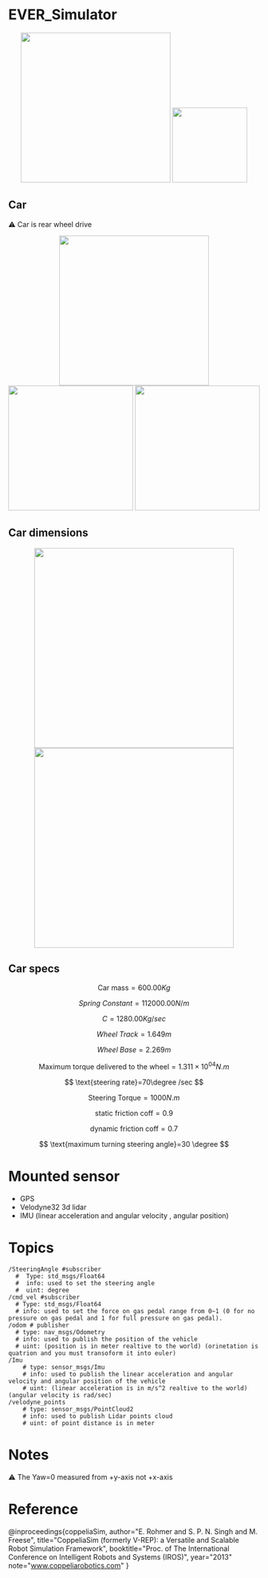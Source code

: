 # EVER_Simulator


<p align="center">
  <img width=300 src="https://github.com/ebrahimabdelghfar/EVER_Simulator/assets/81301684/883ada62-4a61-49be-8020-641f993b568b" />
   <img width=150 src="https://github.com/ebrahimabdelghfar/EVER_Simulator/assets/81301684/701fb094-edd0-4d97-a3be-eca381d8a3c2" />
</p>

## Car
⚠️ Car is rear wheel drive
<p align="center">
  <img width=300 src="https://github.com/ebrahimabdelghfar/EVER_Simulator/assets/81301684/e531c65e-71ad-4ec7-a47f-e57341241bba" />
  <img width=250 src="https://github.com/ebrahimabdelghfar/EVER_Simulator/assets/81301684/015fdd9a-85ee-4089-87a4-6a1813992ec3" />
  <img width=250 src="https://github.com/ebrahimabdelghfar/EVER_Simulator/assets/81301684/e58e6a4d-1a00-4029-b112-00c7d97d7c12" />
</p>

## Car dimensions
<p align="center">
  <img width=400 src="https://github.com/ebrahimabdelghfar/EVER_Simulator/assets/81301684/454b98f2-b021-4aaa-bea5-98a360295845" />
  <img width=400 src="https://github.com/ebrahimabdelghfar/EVER_Simulator/assets/81301684/252c3466-e46b-491d-b2da-d618a25cd6a4" />
</p>

## Car specs

$$
\text{Car mass} = 600.00 Kg
$$

$$
Spring\text{ }Constant = 112000.00 N/m
$$


$$
C = 1280.00 Kg/sec
$$

$$
Wheel\text{ }Track=1.649m
$$

$$
Wheel\text{ }Base=2.269m
$$

$$
\text{Maximum torque delivered to the wheel}=1.311\times10^{04} N.m
$$

$$
\text{steering rate}=70\degree /sec
$$

$$
\text{Steering Torque}=1000N.m 
$$

$$
\text{static friction coff}=0.9
$$

$$
\text{dynamic friction coff}=0.7
$$

$$
\text{maximum turning steering angle}=30 \degree
$$
# Mounted sensor
- GPS
- Velodyne32 3d lidar
- IMU (linear acceleration and angular velocity , angular position)
# Topics
```
/SteeringAngle #subscriber
  #  Type: std_msgs/Float64
  #  info: used to set the steering angle
  #  uint: degree
/cmd_vel #subscriber
  # Type: std_msgs/Float64
  # info: used to set the force on gas pedal range from 0~1 (0 for no pressure on gas pedal and 1 for full pressure on gas pedal).
/odom # publisher
  # type: nav_msgs/Odometry
  # info: used to publish the position of the vehicle
  # uint: (position is in meter realtive to the world) (orinetation is quatrion and you must transoform it into euler)
/Imu
    # type: sensor_msgs/Imu
    # info: used to publish the linear acceleration and angular velocity and angular position of the vehicle
    # uint: (linear acceleration is in m/s^2 realtive to the world) (angular velocity is rad/sec)
/velodyne_points
    # type: sensor_msgs/PointCloud2
    # info: used to publish Lidar points cloud
    # uint: of point distance is in meter
```
# Notes
⚠️ The Yaw=0 measured from +y-axis not +x-axis <br>
# Reference
@inproceedings{coppeliaSim,
author="E. Rohmer and S. P. N. Singh and M. Freese",
title="CoppeliaSim (formerly V-REP): a Versatile and
Scalable Robot Simulation Framework",
booktitle="Proc. of The International Conference on
Intelligent Robots and Systems (IROS)",
year="2013"
note="www.coppeliarobotics.com"
}
